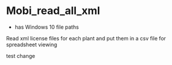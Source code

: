 # Mobi_read_all_xml

* has Windows 10 file paths

Read xml license files for each plant and put them in a csv file for spreadsheet viewing

test change
